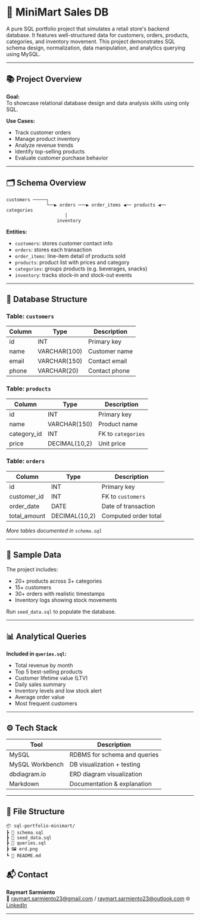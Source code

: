 # 🛒 MiniMart Sales DB

A pure SQL portfolio project that simulates a retail store's backend database. It features well-structured data for customers, orders, products, categories, and inventory movement. This project demonstrates SQL schema design, normalization, data manipulation, and analytics querying using MySQL.

---

## 📚 Project Overview

**Goal:**  
To showcase relational database design and data analysis skills using only SQL.

**Use Cases:**
- Track customer orders
- Manage product inventory
- Analyze revenue trends
- Identify top-selling products
- Evaluate customer purchase behavior

---

## 🗂️ Schema Overview

```text 
customers ─────┐
               └──▶ orders ───▶ order_items ◀── products ◀── categories
                      │
                   inventory
```


**Entities:**
- `customers`: stores customer contact info
- `orders`: stores each transaction
- `order_items`: line-item detail of products sold
- `products`: product list with prices and category
- `categories`: groups products (e.g. beverages, snacks)
- `inventory`: tracks stock-in and stock-out events

---

## 🧱 Database Structure

### Table: `customers`
| Column     | Type         | Description           |
|------------|--------------|-----------------------|
| id         | INT          | Primary key           |
| name       | VARCHAR(100) | Customer name         |
| email      | VARCHAR(150) | Contact email         |
| phone      | VARCHAR(20)  | Contact phone         |

### Table: `products`
| Column     | Type          | Description           |
|------------|---------------|-----------------------|
| id         | INT           | Primary key           |
| name       | VARCHAR(150)  | Product name          |
| category_id| INT           | FK to `categories`    |
| price      | DECIMAL(10,2) | Unit price            |

### Table: `orders`
| Column      | Type          | Description           |
|-------------|---------------|-----------------------|
| id          | INT           | Primary key           |
| customer_id | INT           | FK to `customers`     |
| order_date  | DATE          | Date of transaction   |
| total_amount| DECIMAL(10,2) | Computed order total  |

*More tables documented in `schema.sql`*

---

## 🔢 Sample Data

The project includes:
- 20+ products across 3+ categories
- 15+ customers
- 30+ orders with realistic timestamps
- Inventory logs showing stock movements

Run `seed_data.sql` to populate the database.

---

## 📊 Analytical Queries

**Included in `queries.sql`:**
- Total revenue by month
- Top 5 best-selling products
- Customer lifetime value (LTV)
- Daily sales summary
- Inventory levels and low stock alert
- Average order value
- Most frequent customers

---

## ⚙️ Tech Stack

| Tool       | Description                      |
|------------|----------------------------------|
| MySQL      | RDBMS for schema and queries     |
| MySQL Workbench | DB visualization + testing  |
| dbdiagram.io | ERD diagram visualization      |
| Markdown   | Documentation & explanation     |

---
## 📁 File Structure

```text
📦 sql-portfolio-minimart/
┣ 📄 schema.sql
┣ 📄 seed_data.sql
┣ 📄 queries.sql
┣ 🖼 erd.png
┗ 📄 README.md
```

## 📬 Contact

**Raymart Sarmiento**  
📧 raymart.sarmiento23@gmail.com / raymart.sarmiento23@outlook.com
🌐 [LinkedIn](https://www.linkedin.com/in/raymart-s-lob/)  

---